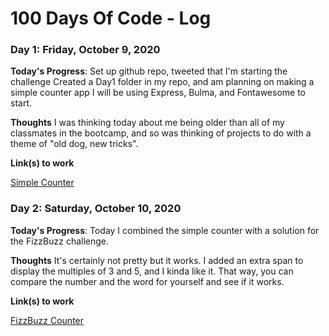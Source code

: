 # 100 Days Of Code - Log

### Day 1: Friday, October 9, 2020

**Today's Progress**: Set up github repo, tweeted that I'm starting the challenge
Created a Day1 folder in my repo, and am planning on making a simple counter app
I will be using Express, Bulma, and Fontawesome to start.

**Thoughts** 
I was thinking today about me being older than all of my classmates in the bootcamp, and so was thinking of projects to do with a theme of "old dog, new tricks".

**Link(s) to work**

<a href="https://codewriting.dev/100daysofcode/counter">Simple Counter</a>

### Day 2: Saturday, October 10, 2020

**Today's Progress**: Today I combined the simple counter with a solution for the FizzBuzz challenge.

**Thoughts** 
It's certainly not pretty but it works. I added an extra span to display the multiples of 3 and 5, and I kinda like it. That way, you can compare the number and the word for yourself and see if it works. 

**Link(s) to work**

<a href="https://codewriting.dev/100daysofcode/day2">FizzBuzz Counter</a>
